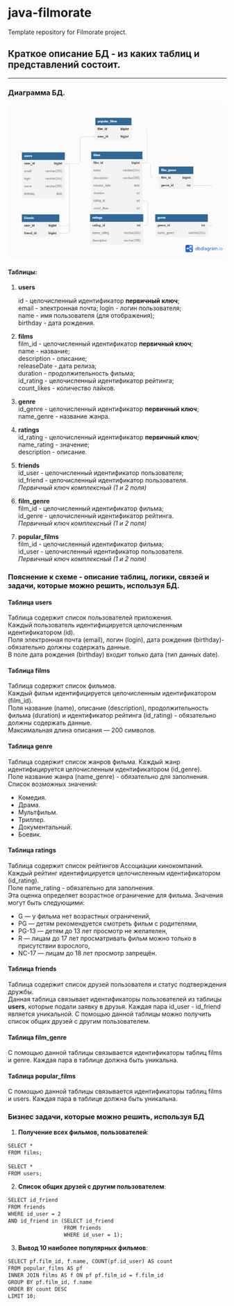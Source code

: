 # java-filmorate
Template repository for Filmorate project.  

## Краткое описание БД - из каких таблиц и представлений состоит.  
___
### Диаграмма БД.  
![Diagram](src/main/resources/filmorate_schema.png)  

#### Таблицы:

1. **users** 

   id - целочисленный идентификатор **первичный ключ**;  
   email - электронная почта;
   login - логин пользователя;  
   name - имя пользователя (для отображения);  
   birthday - дата рождения.  

2. **films**   
   film_id - целочисленный идентификатор **первичный ключ**;  
   name - название;  
   description - описание;  
   releaseDate - дата релиза;  
   duration - продолжительность фильма;  
   id_rating - целочисленный идентификатор рейтинга;  
   count_likes - количество лайков.

3. **genre**    
   id_genre - целочисленный идентификатор **первичный ключ**;  
   name_genre - название жанра.  

4. **ratings**     
   id_rating - целочисленный идентификатор **первичный ключ**;  
   name_rating - значение;  
   description - описание.

6. **friends**   
   id_user - целочисленный идентификатор пользователя;  
   id_friend - целочисленный идентификатор пользователя.  
   _Первичный ключ комплексный (1 и 2 поля)_

7. **film_genre**  
   film_id - целочисленный идентификатор фильма;  
   id_genre - целочисленный идентификатор рейтинга.  
   _Первичный ключ комплексный (1 и 2 поля)_

8. **popular_films**  
    film_id - целочисленный идентификатор фильма;  
    id_user - целочисленный идентификатор пользователя.  
    _Первичный ключ комплексный (1 и 2 поля)_

### Пояснение к схеме - описание таблиц, логики, связей и задачи, которые можно решить, используя БД.  

#### Таблица users  

Таблица содержит список пользователей приложения.   
Каждый пользователь идентифицируется целочисленным идентификатором (id).  
Поля электронная почта (email), логин (login), дата рождения (birthday)- обязательно должны содержать данные.  
В поле дата рождения (birthday) входит только дата (тип данных date).  

#### Таблица films   

Таблица содержит список фильмов.   
Каждый фильм идентифицируется целочисленным идентификатором (film_id).  
Поля название (name), описание (description), продолжительность фильма (duration) и 
идентификатор рейтинга (id_rating) - обязательно должны содержать данные.  
Максимальная длина описания — 200 символов.  

#### Таблица genre

Таблица содержит список жанров фильма.
Каждый жанр идентифицируется целочисленным идентификатором (id_genre).  
Поле название жанра (name_genre) - обязательно для заполнения.  
Список возможных значений:
* Комедия.
* Драма.
* Мультфильм.
* Триллер.
* Документальный.
* Боевик.

#### Таблица ratings
Таблица содержит список рейтингов Ассоциации кинокомпаний.  
Каждый рейтинг идентифицируется целочисленным идентификатором (id_rating).    
Поле name_rating - обязательно для заполнения.  
Эта оценка определяет возрастное ограничение для фильма. Значения могут быть следующими:  
* G — у фильма нет возрастных ограничений,
* PG — детям рекомендуется смотреть фильм с родителями,
* PG-13 — детям до 13 лет просмотр не желателен,
* R — лицам до 17 лет просматривать фильм можно только в присутствии взрослого,
* NC-17 — лицам до 18 лет просмотр запрещён.

#### Таблица friends

Таблица содержит список друзей пользователя и статус подтверждения дружбы.  
Данная таблица связывает идентификаторы пользователей из таблицы **users**, которые подали заявку 
в друзья. Каждая пара id_user - id_friend является уникальной.
С помощью данной таблицы можно получить список общих друзей с другим пользователем.

#### Таблица film_genre

С помощью данной таблицы связывается идентификаторы таблиц films и genre.
Каждая пара в таблице должна быть уникальна.

#### Таблица popular_films

С помощью данной таблицы связывается идентификаторы таблиц films и users.
Каждая пара в таблице должна быть уникальна.

### Бизнес задачи, которые можно решить, используя БД

1. **Получение всех фильмов, пользователей**:
```
SELECT *
FROM films;

SELECT *
FROM users;
```
2. **Список общих друзей с другим пользователем**:
```
SELECT id_friend
FROM friends
WHERE id_user = 2
AND id_friend in (SELECT id_friend
                  FROM friends
                  WHERE id_user = 1);
```
3. **Вывод 10 наиболее популярных фильмов**:
```
SELECT pf.film_id, f.name, COUNT(pf.id_user) AS count
FROM popular_films AS pf
INNER JOIN films AS f ON pf pf.film_id = f.film_id
GROUP BY pf.film_id, f.name
ORDER BY count DESC
LIMIT 10;
```